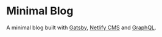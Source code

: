 # Minimal Blog

A minimal blog built with [Gatsby](https://www.gatsbyjs.org/), [Netlify CMS](https://www.netlifycms.org/) and [GraphQL](https://graphql.org/).
